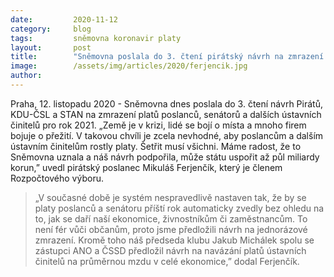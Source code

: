 ```yaml
---
date:         2020-11-12
category:     blog
tags:         sněmovna koronavir platy
layout:       post
title:        "Sněmovna poslala do 3. čtení pirátský návrh na zmrazení platů politiků a ústavních činitelů na rok 2021. Může státu ušetřit půl miliardy"
image:        /assets/img/articles/2020/ferjencik.jpg
author:       
---
```



Praha, 12. listopadu 2020 - Sněmovna dnes poslala do 3. čtení návrh Pirátů, KDU-ČSL a STAN na zmrazení platů poslanců, senátorů a dalších ústavních činitelů pro rok 2021. „Země je v krizi, lidé se bojí o místa a mnoho firem bojuje o přežití. V takovou chvíli je zcela nevhodné, aby poslancům a dalším ústavním činitelům rostly platy. Šetřit musí všichni.  Máme radost, že to Sněmovna uznala a náš návrh podpořila, může státu uspořit až půl miliardy korun,” uvedl pirátský poslanec Mikuláš Ferjenčík, který je členem Rozpočtového výboru.



> „V současné době je systém nespravedlivě nastaven tak, že by se platy poslanců a senátoru příští rok automaticky zvedly bez ohledu na to, jak se daří naší ekonomice, živnostníkům či zaměstnancům. To není fér vůči občanům, proto jsme předložili návrh na jednorázové zmrazení. Kromě toho náš předseda klubu Jakub Michálek spolu se zástupci ANO a ČSSD předložil návrh na navázání platů ústavních činitelů na průměrnou mzdu v celé ekonomice,” dodal Ferjenčík. 
